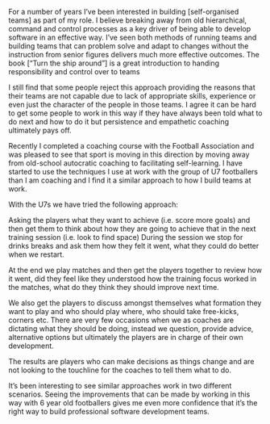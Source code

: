 For a number of years I’ve been interested in building [self-organised teams] as part of my role. I believe breaking away from old hierarchical, command and control processes as a key driver of being able to develop software in an effective way. I’ve seen both methods of running teams and building teams that can problem solve and adapt to changes without the instruction from senior figures delivers much more effective outcomes. The book [“Turn the ship around”] is a great introduction to handing responsibility and control over to teams

I still find that some people reject this approach providing the reasons that their teams are not capable due to lack of appropriate skills, experience or even just the character of the people in those teams. I agree it can be hard to get some people to work in this way if they have always been told what to do next and how to do it but persistence and empathetic coaching ultimately pays off.

Recently I completed a coaching course with the Football Association and was pleased to see that sport is moving in this direction by moving away from old-school autocratic coaching to facilitating self-learning. I have started to use the techniques I use at work with the group of U7 footballers than I am coaching and I find it a similar approach to how I build teams at work.

With the U7s we have tried the following approach:

Asking the players what they want to achieve (i.e. score more goals) and then get them to think about how they are going to achieve that in the next training session (i.e. look to find space)
During the session we stop for drinks breaks and ask them how they felt it went, what they could do better when we restart.

At the end we play matches and then get the players together to review how it went, did they feel like they understood how the training focus worked in the matches, what do they think they should improve next time.

We also get the players to discuss amongst themselves what formation they want to play and who should play where, who should take free-kicks, corners etc. There are very few occasions when we as coaches are dictating what they should be doing, instead we question, provide advice, alternative options but ultimately the players are in charge of their own development.

The results are players who can make decisions as things change and are not looking to the touchline for the coaches to tell them what to do.

It’s been interesting to see similar approaches work in two different scenarios. Seeing the improvements that can be made by working in this way with 6 year old footballers gives me even more confidence that it’s the right way to build professional software development teams.
